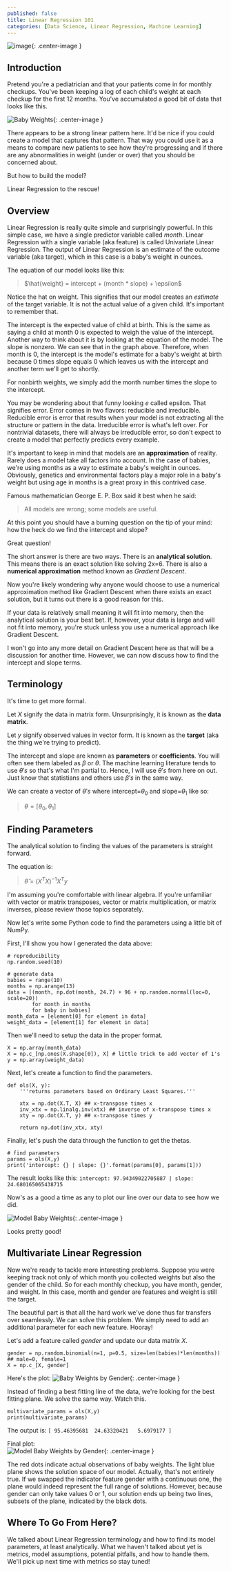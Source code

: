 ```yaml
---
published: false
title: Linear Regression 101
categories: [Data Science, Linear Regression, Machine Learning]
---
```


![image](/assets/images/linear_regression_1.jpg?raw=true){: .center-image }

## Introduction
Pretend you're a pediatrician and that your patients come in for monthly checkups. You've been keeping a log of each child's weight at each checkup for the first 12 months. You've accumulated a good bit of data that looks like this.

![Baby Weights](/assets/images/baby_weights.png?raw=true){: .center-image }

There appears to be a strong linear pattern here. It'd be nice if you could create a model that captures that pattern. That way you could use it as a means to compare new patients to see how they're progressing and if there are any abnormalities in weight (under or over) that you should be concerned about. 

But how to build the model?

Linear Regression to the rescue!

## Overview

Linear Regression is really quite simple and surprisingly powerful. In this simple case, we have a single predictor variable called *month*. Linear Regression with a single variable (aka feature) is called Univariate Linear Regression. The output of Linear Regression is an estimate of the outcome variable (aka target), which in this case is a baby's weight in ounces.

The equation of our model looks like this:

> $\hat{weight} = intercept + (month * slope) + \epsilon$

Notice the hat on weight. This signifies that our model creates an *estimate* of the target variable. It is not the actual value of a given child. It's important to remember that. 

The intercept is the expected value of child at birth. This is the same as saying a child at month 0 is expected to weigh the value of the intercept. Another way to think about it is by looking at the equation of the model. The slope is nonzero. We can see that in the graph above. Therefore, when month is 0, the intercept is the model's estimate for a baby's weight at birth because 0 times slope equals 0 which leaves us with the intercept and another term we'll get to shortly. 

For nonbirth weights, we simply add the month number times the slope to the intercept. 

You may be wondering about that funny looking *e* called epsilon. That signifies error. Error comes in two flavors: reducible and irreducible. Reducible error is error that results when your model is not extracting all the structure or pattern in the data. Irreducible error is what's left over. For nontrivial datasets, there will always be irreducible error, so don't expect to create a model that perfectly predicts every example.

It's important to keep in mind that models are an **approximation** of reality. Rarely does a model take all factors into account. In the case of babies, we're using months as a way to estimate a baby's weight in ounces. Obviously, genetics and environmental factors play a major role in a baby's weight but using age in months is a great proxy in this contrived case.

Famous mathematician George E. P. Box said it best when he said:
> All models are wrong; some models are useful.

At this point you should have a burning question on the tip of your mind: how the heck do we find the intercept and slope?

Great question!

The short answer is there are two ways. There is an **analytical solution**. This means there is an exact solution like solving 2x=6. There is also a **numerical approximation** method known as *Gradient Descent*. 

Now you're likely wondering why anyone would choose to use a numerical approximation method like Gradient Descent when there exists an exact solution, but it turns out there is a good reason for this. 

If your data is relatively small meaning it will fit into memory, then the analytical solution is your best bet. If, however, your data is large and will not fit into memory, you're stuck unless you use a numerical approach like Gradient Descent. 

I won't go into any more detail on Gradient Descent here as that will be a discussion for another time. However, we can now discuss how to find the intercept and slope terms.

## Terminology
It's time to get more formal. 

Let *X* signify the data in matrix form. Unsurprisingly, it is known as the **data matrix**.

Let *y* signify observed values in vector form. It is known as the **target** (aka the thing we're trying to predict).

The intercept and slope are known as **parameters** or **coefficients**. You will often see them labeled as $\beta$ or $\theta$. The machine learning literature tends to use $\theta's$ so that's what I'm partial to. Hence, I will use $\theta's$ from here on out. Just know that statistians and others use $\beta's$ in the same way.

We can create a vector of $\theta's$ where intercept=$\theta_{0}$ and slope=$\theta_{1}$ like so:

>$\theta = [\theta_{0}, \theta_{1}$]

## Finding Parameters
The analytical solution to finding the values of the parameters is straight forward.

The equation is:
> $\hat{\theta}$ = $(X^{T}X)^{-1}X^{T}y$

I'm assuming you're comfortable with linear algebra. If you're unfamiliar with vector or matrix transposes, vector or matrix multiplication, or matrix inverses, please review those topics separately.

Now let's write some Python code to find the parameters using a little bit of NumPy.

First, I'll show you how I generated the data above:
```
# reproducibility
np.random.seed(10)

# generate data
babies = range(10)
months = np.arange(13)
data = [(month, np.dot(month, 24.7) + 96 + np.random.normal(loc=0, scale=20))
        for month in months
        for baby in babies]
month_data = [element[0] for element in data]
weight_data = [element[1] for element in data]
```

Then we'll need to setup the data in the proper format.
```
X = np.array(month_data)
X = np.c_[np.ones(X.shape[0]), X] # little trick to add vector of 1's
y = np.array(weight_data)
```

Next, let's create a function to find the parameters.
```
def ols(X, y):
    '''returns parameters based on Ordinary Least Squares.'''
    
    xtx = np.dot(X.T, X) ## x-transpose times x
    inv_xtx = np.linalg.inv(xtx) ## inverse of x-transpose times x
    xty = np.dot(X.T, y) ## x-transpose times y
    
    return np.dot(inv_xtx, xty)
```

Finally, let's push the data through the function to get the thetas.
```
# find parameters
params = ols(X,y)
print('intercept: {} | slope: {}'.format(params[0], params[1]))
```

The result looks like this: `intercept: 97.94349022705887 | slope: 24.680165065438715`

Now's as a good a time as any to plot our line over our data to see how we did.

![Model Baby Weights](/assets/images/baby_weights_model.png?raw=true){: .center-image }

Looks pretty good!

## Multivariate Linear Regression
Now we're ready to tackle more interesting problems. Suppose you were keeping track not only of which month you collected weights but also the gender of the child. So for each monthly checkup, you have month, gender, and weight. In this case, month and gender are features and weight is still the target. 

The beautiful part is that all the hard work we've done thus far transfers over seamlessly. We can solve this problem. We simply need to add an additional parameter for each new feature. Hooray!

Let's add a feature called *gender* and update our data matrix *X*.

```
gender = np.random.binomial(n=1, p=0.5, size=len(babies)*len(months)) ## male=0, female=1
X = np.c_[X, gender]
```

Here's the plot:
![Baby Weights by Gender](/assets/images/baby_weights_gender.png?raw=true){: .center-image }

Instead of finding a best fitting line of the data, we're looking for the best fitting plane. We solve the same way. Watch this.

```
multivariate_params = ols(X,y)
print(multivariate_params)
```

The output is: `[ 95.46395681  24.63320421   5.6979177 ]`

Final plot:  
![Model Baby Weights by Gender](/assets/images/baby_weights_gender_plane.png?raw=true){: .center-image }

The red dots indicate actual observations of baby weights. The light blue plane shows the solution space of our model. Actually, that's not entirely true. If we swapped the indicator feature gender with a continuous one, the plane would indeed represent the full range of solutions. However, because gender can only take values 0 or 1, our solution ends up being two lines, subsets of the plane, indicated by the black dots.

## Where To Go From Here?
We talked about Linear Regression terminology and how to find its model parameters, at least analytically. What we haven't talked about yet is metrics, model assumptions, potential pitfalls, and how to handle them. We'll pick up next time with metrics so stay tuned!
